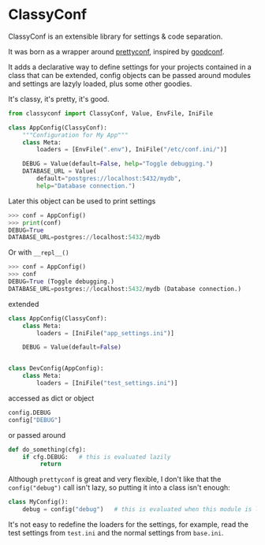 # ClassyConf

ClassyConf is an extensible library for settings & code separation.

It was born as a wrapper around
[prettyconf](https://github.com/osantana/prettyconf), inspired by
[goodconf](https://github.com/lincolnloop/goodconf).

It adds a declarative way to define settings for your projects contained in a
class that can be extended, config objects can be passed around modules and
settings are lazyly loaded, plus some other goodies.

It's classy, it's pretty, it's good.

```python
from classyconf import ClassyConf, Value, EnvFile, IniFile

class AppConfig(ClassyConf):
    """Configuration for My App"""
    class Meta:
        loaders = [EnvFile(".env"), IniFile("/etc/conf.ini/")]

    DEBUG = Value(default=False, help="Toggle debugging.")
    DATABASE_URL = Value(
        default="postgres://localhost:5432/mydb",
        help="Database connection.")
```
Later this object can be used to print settings

```python
>>> conf = AppConfig()
>>> print(conf)
DEBUG=True
DATABASE_URL=postgres://localhost:5432/mydb
```
Or with `__repl__()`
```python
>>> conf = AppConfig()
>>> conf
DEBUG=True (Toggle debugging.)
DATABASE_URL=postgres://localhost:5432/mydb (Database connection.)
```

extended

```python
class AppConfig(ClassyConf):
    class Meta:
        loaders = [IniFile("app_settings.ini")]

    DEBUG = Value(default=False)


class DevConfig(AppConfig):
    class Meta:
        loaders = [IniFile("test_settings.ini")]
```

accessed as dict or object

```python
config.DEBUG
config["DEBUG"]
```

or passed around

```python
def do_something(cfg):
    if cfg.DEBUG:   # this is evaluated lazily
         return
```

Although `prettyconf` is great and very flexible, I don't like that the
`config("debug")` call isn't lazy, so putting it into a class isn't enough:

```python
class MyConfig():
    debug = config("debug")   # this is evaluated when this module is loaded
```
It's not easy to redefine the loaders for the settings, for example, read the
test settings from `test.ini` and the normal settings from `base.ini`.
